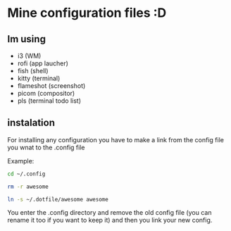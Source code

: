 # Mine configuration files :D

## Im using

* i3 (WM)
* rofi (app laucher)
* fish (shell)
* kitty (terminal)
* flameshot (screenshot)
* picom (compositor)
* pls (terminal todo list)

## instalation

For installing any configuration you have to make a link from the config file you wnat to the .config file

Example:

```bash
cd ~/.config

rm -r awesome

ln -s ~/.dotfile/awesome awesome
```

You enter the .config directory and remove the old config file (you can rename it too if you want to keep it) and then you link your new config.
